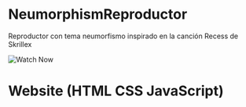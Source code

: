 # NeumorphismReproductor
Reproductor con tema neumorfismo inspirado en la canción Recess de Skrillex

![Watch Now](./reproductor/resources/Diseño.png)
# Website (HTML CSS JavaScript)
